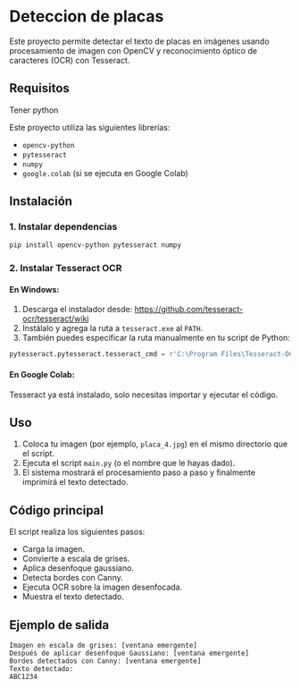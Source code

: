 # Deteccion de placas

Este proyecto permite detectar el texto de placas en imágenes usando procesamiento de imagen con OpenCV y reconocimiento óptico de caracteres (OCR) con Tesseract.

## Requisitos

Tener python

Este proyecto utiliza las siguientes librerías:

- `opencv-python`
- `pytesseract`
- `numpy`
- `google.colab` (si se ejecuta en Google Colab)

## Instalación

### 1. Instalar dependencias

```bash
pip install opencv-python pytesseract numpy
```

### 2. Instalar Tesseract OCR

#### En Windows:

1. Descarga el instalador desde: https://github.com/tesseract-ocr/tesseract/wiki
2. Instálalo y agrega la ruta a `tesseract.exe` al `PATH`.
3. También puedes especificar la ruta manualmente en tu script de Python:

```python
pytesseract.pytesseract.tesseract_cmd = r'C:\Program Files\Tesseract-OCR\tesseract.exe'
```

#### En Google Colab:

Tesseract ya está instalado, solo necesitas importar y ejecutar el código.

## Uso

1. Coloca tu imagen (por ejemplo, `placa_4.jpg`) en el mismo directorio que el script.
2. Ejecuta el script `main.py` (o el nombre que le hayas dado).
3. El sistema mostrará el procesamiento paso a paso y finalmente imprimirá el texto detectado.

## Código principal

El script realiza los siguientes pasos:

- Carga la imagen.
- Convierte a escala de grises.
- Aplica desenfoque gaussiano.
- Detecta bordes con Canny.
- Ejecuta OCR sobre la imagen desenfocada.
- Muestra el texto detectado.

## Ejemplo de salida

```
Imagen en escala de grises: [ventana emergente]
Después de aplicar desenfoque Gaussiano: [ventana emergente]
Bordes detectados con Canny: [ventana emergente]
Texto detectado:
ABC1234
```